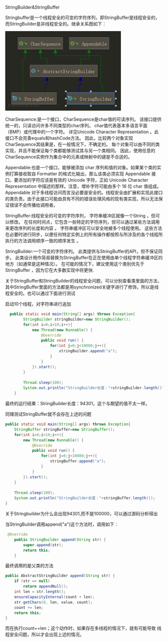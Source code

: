 StringBuilder&StringBuffer

Stringbuffer是一个线程安全的可变的字符序列，即StringBuffer是线程安全的，而StringBuilder是非线程安全的。继承关系图如下：

![AbstractStringBuilder](.\dic\AbstractStringBuilder.png)

CharSequence:是一个接口，CharSequence是char值的可读序列。 该接口提供统一的，只读访问许多不同类型的char序列。 char值代表基本多语言平面（BMP）或代理中的一个字符。 详见Unicode Character Representation 。此接口不会完善equals和hashCode方法。 因此，比较两个对象实现CharSequence其结果是，在一般情况下，不确定的。 每个对象可以由不同的类实现，并且不能保证每个类都能够测试其与另一个类相同。 因此，使用任意的CharSequence实例作为集合中的元素或映射中的键是不合适的。

Appendable:也是一个接口，能够被添加 char 序列和值的对象。如果某个类的实例打算接收取自 Formatter 的格式化输出，那么该类必须实现 Appendable 接口。要添加的字符应该是有效的 Unicode 字符，正如 Unicode Character Representation 中描述的那样。注意，增补字符可能由多个 16 位 char 值组成。Appendable 对于多线程访问而言没必要是安全的。线程安全由扩展和实现此接口的类负责。由于此接口可能由具有不同的错误处理风格的现有类实现，所以无法保证错误不会传播给调用者。

StringBuffer:线程安全的可变的字符序列， 字符串缓冲区就像一个String ，但可以修改。 在任何时间点，它包含一些特定的字符序列，但可以通过某些方法调用来更改序列的长度和内容 。 字符串缓冲区可以安全地被多个线程使用。 这些方法在必要时进行同步，以便任何特定实例上的所有操作都按照与所涉及的各个线程所执行的方法调用顺序一致的顺序发生 。

StringBuilder:一个可变的字符序列。 此类提供与StringBuffer的API，但不保证同步。 此类设计用作简易替换为StringBuffer在正在使用由单个线程字符串缓冲区的地方（如通常是这种情况）。 在可能的情况下，建议使用这个类别优先于StringBuffer ，因为它在大多数实现中将更快.

关于StringBuffer和StringBuilder的线程安全问题，可以分别查看类里面的方法，其中StringBuffer里面的方法都是用synchronized关键字进行了修饰，所以是线程安全的。也可以通过下面进行测试

启动10个线程，对字符串进行追加

```java
  public static void main(String[] args) throws Exception{
        StringBuilder stringBuilder=new StringBuilder();
        for(int i=0;i<10;i++){
            new Thread(new Runnable() {
                @Override
                public void run() {
                    for(int j=0;j<10000;j++){
                        stringBuilder.append("a");
                    }
                }
            }).start();
        }

        Thread.sleep(100);
        System.out.println("StringBuilder长度："+stringBuilder.length());
    }


```

最终的运行结果：StringBuilder长度：94301，这个与期望的值不太一样。

同理测试StringBuffer就不会存在上述的问题

```java
public static void main(String[] args) throws Exception{
    StringBuffer stringBuffer=new StringBuffer();
    for(int i=0;i<10;i++){
        new Thread(new Runnable() {
            @Override
            public void run() {
                for(int j=0;j<10000;j++){
                    stringBuffer.append("a");
                }
            }
        }).start();
    }

    Thread.sleep(100);
    System.out.println("StringBuilder长度："+stringBuffer.length());
}
```
关于Stringbuilder为什么会出现94301,而不是100000，可以通过源码分析得出

当StringBuilder调用append("a")这个方法时，调用如下：

```java
 @Override
    public StringBuilder append(String str) {
        super.append(str);
        return this;
    }
```

最终调用的是父类的方法

```java
public AbstractStringBuilder append(String str) {
    if (str == null)
        return appendNull();
    int len = str.length();
    ensureCapacityInternal(count + len);
    str.getChars(0, len, value, count);
    count += len;
    return this;
}
```
而在执行count+=len；这个动作时，如果存在多线程的情况下，就有可能导致 线程安全问题，所以才会出现上述的情况。